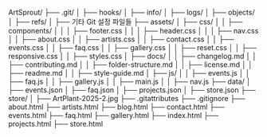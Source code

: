 ArtSprout/
├── .git/
│   ├── hooks/
│   ├── info/
│   ├── logs/
│   ├── objects/
│   ├── refs/
│   ├── 기타 Git 설정 파일들
├── assets/
│   ├── css/
│   │   ├── components/
│   │   │   ├── footer.css
│   │   │   ├── header.css
│   │   │   ├── nav.css
│   │   ├── about.css
│   │   ├── artists.css
│   │   ├── contact.css
│   │   ├── events.css
│   │   ├── faq.css
│   │   ├── gallery.css
│   │   ├── reset.css
│   │   ├── responsive.css
│   │   ├── styles.css
│   ├── docs/
│   │   ├── changelog.md
│   │   ├── contributing.md
│   │   ├── folder-structure.md
│   │   ├── license.md
│   │   ├── readme.md
│   │   ├── style-guide.md
│   ├── js/
│   │   ├── events.js
│   │   ├── faq.js
│   │   ├── gallery.js
│   │   ├── main.js
│   │   ├── nav.js
├── data/
│   ├── events.json
│   ├── faq.json
│   ├── projects.json
│   ├── store.json
├── store/
│   ├── ArtPlant-2025-2.jpg
├── .gitattributes
├── .gitignore
├── about.html
├── artists.html
├── blog.html
├── contact.html
├── events.html
├── faq.html
├── gallery.html
├── index.html
├── projects.html
├── store.html